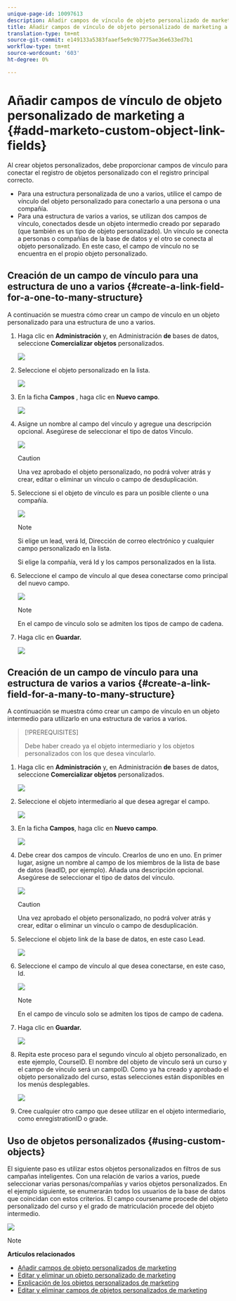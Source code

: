 ```yaml
---
unique-page-id: 10097613
description: Añadir campos de vínculo de objeto personalizado de marketing - Documentos de marketing - Documentación de producto
title: Añadir campos de vínculo de objeto personalizado de marketing a
translation-type: tm+mt
source-git-commit: e149133a5383faaef5e9c9b7775ae36e633ed7b1
workflow-type: tm+mt
source-wordcount: '603'
ht-degree: 0%

---
```



# Añadir campos de vínculo de objeto personalizado de marketing a {#add-marketo-custom-object-link-fields}

Al crear objetos personalizados, debe proporcionar campos de vínculo para conectar el registro de objetos personalizado con el registro principal correcto.

* Para una estructura personalizada de uno a varios, utilice el campo de vínculo del objeto personalizado para conectarlo a una persona o una compañía.
* Para una estructura de varios a varios, se utilizan dos campos de vínculo, conectados desde un objeto intermedio creado por separado (que también es un tipo de objeto personalizado). Un vínculo se conecta a personas o compañías de la base de datos y el otro se conecta al objeto personalizado. En este caso, el campo de vínculo no se encuentra en el propio objeto personalizado.

## Creación de un campo de vínculo para una estructura de uno a varios {#create-a-link-field-for-a-one-to-many-structure}

A continuación se muestra cómo crear un campo de vínculo en un objeto personalizado para una estructura de uno a varios.

1. Haga clic en **Administración** y, en Administración **de** bases de datos, seleccione **Comercializar objetos** personalizados.

   ![](assets/image2016-1-18-13-3a25-3a11.png)

1. Seleccione el objeto personalizado en la lista.

   ![](assets/image2016-1-14-15-3a6-3a2.png)

1. En la ficha **Campos** , haga clic en **Nuevo campo**.

   ![](assets/image2015-9-17-14-3a9-3a19.png)

1. Asigne un nombre al campo del vínculo y agregue una descripción opcional. Asegúrese de seleccionar el tipo de datos Vínculo.

   ![](assets/image2015-10-5-13-3a24-3a57.png)

   >[!CAUTION]
   >
   >Una vez aprobado el objeto personalizado, no podrá volver atrás y crear, editar o eliminar un vínculo o campo de desduplicación.

1. Seleccione si el objeto de vínculo es para un posible cliente o una compañía.

   ![](assets/image2015-10-5-13-3a28-3a1.png)

   >[!NOTE]
   >
   >Si elige un lead, verá Id, Dirección de correo electrónico y cualquier campo personalizado en la lista.
   >
   >
   >Si elige la compañía, verá Id y los campos personalizados en la lista.

1. Seleccione el campo de vínculo al que desea conectarse como principal del nuevo campo.

   ![](assets/image2015-10-5-13-3a30-3a6.png)

   >[!NOTE]
   >
   >En el campo de vínculo solo se admiten los tipos de campo de cadena.

1. Haga clic en **Guardar.**

   ![](assets/image2015-10-5-13-3a34-3a0.png)

## Creación de un campo de vínculo para una estructura de varios a varios {#create-a-link-field-for-a-many-to-many-structure}

A continuación se muestra cómo crear un campo de vínculo en un objeto intermedio para utilizarlo en una estructura de varios a varios.

>[!PREREQUISITES]
>
>Debe haber creado ya el objeto intermediario y los objetos personalizados con los que desea vincularlo.

1. Haga clic en **Administración** y, en Administración **de** bases de datos, seleccione **Comercializar objetos** personalizados.

   ![](assets/image2016-1-18-9-3a8-3a14.png)

1. Seleccione el objeto intermediario al que desea agregar el campo.

   ![](assets/image2016-1-18-9-3a10-3a29.png)

1. En la ficha **Campos**, haga clic en **Nuevo campo**.

   ![](assets/image2016-1-18-9-3a31-3a43.png)

1. Debe crear dos campos de vínculo. Crearlos de uno en uno. En primer lugar, asigne un nombre al campo de los miembros de la lista de base de datos (leadID, por ejemplo). Añada una descripción opcional. Asegúrese de seleccionar el tipo de datos del vínculo.

   ![](assets/image2016-1-18-9-3a38-3a59.png)

   >[!CAUTION]
   >
   >Una vez aprobado el objeto personalizado, no podrá volver atrás y crear, editar o eliminar un vínculo o campo de desduplicación.

1. Seleccione el objeto link de la base de datos, en este caso Lead.

   ![](assets/image2016-1-18-9-3a50-3a48.png)

1. Seleccione el campo de vínculo al que desea conectarse, en este caso, Id.

   ![](assets/image2016-1-18-9-3a53-3a54.png)

   >[!NOTE]
   >
   >En el campo de vínculo solo se admiten los tipos de campo de cadena.

1. Haga clic en **Guardar.**

   ![](assets/image2016-1-18-9-3a55-3a18.png)

1. Repita este proceso para el segundo vínculo al objeto personalizado, en este ejemplo, CourseID. El nombre del objeto de vínculo será un curso y el campo de vínculo será un campoID. Como ya ha creado y aprobado el objeto personalizado del curso, estas selecciones están disponibles en los menús desplegables.

   ![](assets/image2016-1-18-9-3a57-3a46.png)

1. Cree cualquier otro campo que desee utilizar en el objeto intermediario, como enregistrationID o grade.

## Uso de objetos personalizados {#using-custom-objects}

El siguiente paso es utilizar estos objetos personalizados en filtros de sus campañas inteligentes. Con una relación de varios a varios, puede seleccionar varias personas/compañías y varios objetos personalizados. En el ejemplo siguiente, se enumerarán todos los usuarios de la base de datos que coincidan con estos criterios. El campo coursename procede del objeto personalizado del curso y el grado de matriculación procede del objeto intermedio.

![](assets/image2016-1-14-15-3a57-3a59.png)

>[!NOTE]
>
>**Artículos relacionados**
>
>* [Añadir campos de objeto personalizados de marketing](add-marketo-custom-object-fields.md)
>* [Editar y eliminar un objeto personalizado de marketing](edit-and-delete-a-marketo-custom-object.md)
>* [Explicación de los objetos personalizados de marketing](understanding-marketo-custom-objects.md)
>* [Editar y eliminar campos de objetos personalizados de marketing](edit-and-delete-marketo-custom-object-fields.md)

>



